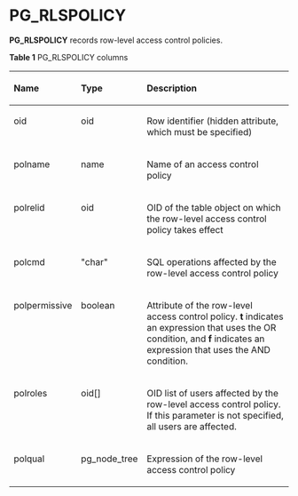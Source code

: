 # PG\_RLSPOLICY<a name="EN-US_TOPIC_0242385840"></a>

**PG\_RLSPOLICY**  records row-level access control policies.

**Table  1**  PG\_RLSPOLICY columns

<a name="en-us_topic_0237122312_en-us_topic_0059778223_ta98c6fd4294f41529457997a84976faa"></a>
<table><thead align="left"><tr id="en-us_topic_0237122312_en-us_topic_0059778223_raf53fb8f216f492e87905b0c6810a517"><th class="cellrowborder" valign="top" width="20.05%" id="mcps1.2.4.1.1"><p id="en-us_topic_0237122312_en-us_topic_0059778223_aacc9193941c34e74922928a73129a7b2"><a name="en-us_topic_0237122312_en-us_topic_0059778223_aacc9193941c34e74922928a73129a7b2"></a><a name="en-us_topic_0237122312_en-us_topic_0059778223_aacc9193941c34e74922928a73129a7b2"></a>Name</p>
</th>
<th class="cellrowborder" valign="top" width="16.150000000000002%" id="mcps1.2.4.1.2"><p id="en-us_topic_0237122312_en-us_topic_0059778223_a5b38682f0947498787fe19b9a5c5ac94"><a name="en-us_topic_0237122312_en-us_topic_0059778223_a5b38682f0947498787fe19b9a5c5ac94"></a><a name="en-us_topic_0237122312_en-us_topic_0059778223_a5b38682f0947498787fe19b9a5c5ac94"></a>Type</p>
</th>
<th class="cellrowborder" valign="top" width="63.800000000000004%" id="mcps1.2.4.1.3"><p id="en-us_topic_0237122312_en-us_topic_0059778223_a45bdd3b2f34c45a2bba8a1581f499451"><a name="en-us_topic_0237122312_en-us_topic_0059778223_a45bdd3b2f34c45a2bba8a1581f499451"></a><a name="en-us_topic_0237122312_en-us_topic_0059778223_a45bdd3b2f34c45a2bba8a1581f499451"></a>Description</p>
</th>
</tr>
</thead>
<tbody><tr id="en-us_topic_0237122312_row5970154218483"><td class="cellrowborder" valign="top" width="20.05%" headers="mcps1.2.4.1.1 "><p id="en-us_topic_0237122312_p149715421481"><a name="en-us_topic_0237122312_p149715421481"></a><a name="en-us_topic_0237122312_p149715421481"></a>oid</p>
</td>
<td class="cellrowborder" valign="top" width="16.150000000000002%" headers="mcps1.2.4.1.2 "><p id="en-us_topic_0237122312_p297144213488"><a name="en-us_topic_0237122312_p297144213488"></a><a name="en-us_topic_0237122312_p297144213488"></a>oid</p>
</td>
<td class="cellrowborder" valign="top" width="63.800000000000004%" headers="mcps1.2.4.1.3 "><p id="en-us_topic_0237122312_p182489124916"><a name="en-us_topic_0237122312_p182489124916"></a><a name="en-us_topic_0237122312_p182489124916"></a>Row identifier (hidden attribute, which must be specified)</p>
</td>
</tr>
<tr id="en-us_topic_0237122312_en-us_topic_0059778223_r5f1c714f90df45d0b77f4c60fda46312"><td class="cellrowborder" valign="top" width="20.05%" headers="mcps1.2.4.1.1 "><p id="en-us_topic_0237122312_en-us_topic_0059778223_a6f6dd5245c50486bb045996c8f1bd60a"><a name="en-us_topic_0237122312_en-us_topic_0059778223_a6f6dd5245c50486bb045996c8f1bd60a"></a><a name="en-us_topic_0237122312_en-us_topic_0059778223_a6f6dd5245c50486bb045996c8f1bd60a"></a>polname</p>
</td>
<td class="cellrowborder" valign="top" width="16.150000000000002%" headers="mcps1.2.4.1.2 "><p id="en-us_topic_0237122312_en-us_topic_0059778223_a5ba01be5591a4df8b6fa1c82592469f1"><a name="en-us_topic_0237122312_en-us_topic_0059778223_a5ba01be5591a4df8b6fa1c82592469f1"></a><a name="en-us_topic_0237122312_en-us_topic_0059778223_a5ba01be5591a4df8b6fa1c82592469f1"></a>name</p>
</td>
<td class="cellrowborder" valign="top" width="63.800000000000004%" headers="mcps1.2.4.1.3 "><p id="en-us_topic_0237122312_p6636354111010"><a name="en-us_topic_0237122312_p6636354111010"></a><a name="en-us_topic_0237122312_p6636354111010"></a>Name of an access control policy</p>
</td>
</tr>
<tr id="en-us_topic_0237122312_en-us_topic_0059778223_r25ba78a1bc334997b453d0cc09f144e8"><td class="cellrowborder" valign="top" width="20.05%" headers="mcps1.2.4.1.1 "><p id="en-us_topic_0237122312_en-us_topic_0059778223_ac63f529059a744e1b01349ac76ba0277"><a name="en-us_topic_0237122312_en-us_topic_0059778223_ac63f529059a744e1b01349ac76ba0277"></a><a name="en-us_topic_0237122312_en-us_topic_0059778223_ac63f529059a744e1b01349ac76ba0277"></a>polrelid</p>
</td>
<td class="cellrowborder" valign="top" width="16.150000000000002%" headers="mcps1.2.4.1.2 "><p id="en-us_topic_0237122312_en-us_topic_0059778223_a79520b0f823541c1a74746966d6ea4c8"><a name="en-us_topic_0237122312_en-us_topic_0059778223_a79520b0f823541c1a74746966d6ea4c8"></a><a name="en-us_topic_0237122312_en-us_topic_0059778223_a79520b0f823541c1a74746966d6ea4c8"></a>oid</p>
</td>
<td class="cellrowborder" valign="top" width="63.800000000000004%" headers="mcps1.2.4.1.3 "><p id="en-us_topic_0237122312_en-us_topic_0059778223_a1a1092bc7a004c78a317f51c49d0c27f"><a name="en-us_topic_0237122312_en-us_topic_0059778223_a1a1092bc7a004c78a317f51c49d0c27f"></a><a name="en-us_topic_0237122312_en-us_topic_0059778223_a1a1092bc7a004c78a317f51c49d0c27f"></a>OID of the table object on which the row-level access control policy takes effect</p>
</td>
</tr>
<tr id="en-us_topic_0237122312_en-us_topic_0059778223_rb1ce13a19b6540b586995ed3efdcde69"><td class="cellrowborder" valign="top" width="20.05%" headers="mcps1.2.4.1.1 "><p id="en-us_topic_0237122312_en-us_topic_0059778223_a5e8e2da22c12465291f67d0625f6f0fc"><a name="en-us_topic_0237122312_en-us_topic_0059778223_a5e8e2da22c12465291f67d0625f6f0fc"></a><a name="en-us_topic_0237122312_en-us_topic_0059778223_a5e8e2da22c12465291f67d0625f6f0fc"></a>polcmd</p>
</td>
<td class="cellrowborder" valign="top" width="16.150000000000002%" headers="mcps1.2.4.1.2 "><p id="en-us_topic_0237122312_en-us_topic_0059778223_a385639cddcec480dbe77a7da1f3ca255"><a name="en-us_topic_0237122312_en-us_topic_0059778223_a385639cddcec480dbe77a7da1f3ca255"></a><a name="en-us_topic_0237122312_en-us_topic_0059778223_a385639cddcec480dbe77a7da1f3ca255"></a>"char"</p>
</td>
<td class="cellrowborder" valign="top" width="63.800000000000004%" headers="mcps1.2.4.1.3 "><p id="en-us_topic_0237122312_en-us_topic_0059778223_a893d597be99a4bf5a341b9b6e1ea9fc9"><a name="en-us_topic_0237122312_en-us_topic_0059778223_a893d597be99a4bf5a341b9b6e1ea9fc9"></a><a name="en-us_topic_0237122312_en-us_topic_0059778223_a893d597be99a4bf5a341b9b6e1ea9fc9"></a>SQL operations affected by the row-level access control policy</p>
</td>
</tr>
<tr id="en-us_topic_0237122312_en-us_topic_0059778223_r0e32de4029e54137ad50a25842b84525"><td class="cellrowborder" valign="top" width="20.05%" headers="mcps1.2.4.1.1 "><p id="en-us_topic_0237122312_en-us_topic_0059778223_ab9339f9d906643b3b61dace61bc437fb"><a name="en-us_topic_0237122312_en-us_topic_0059778223_ab9339f9d906643b3b61dace61bc437fb"></a><a name="en-us_topic_0237122312_en-us_topic_0059778223_ab9339f9d906643b3b61dace61bc437fb"></a>polpermissive</p>
</td>
<td class="cellrowborder" valign="top" width="16.150000000000002%" headers="mcps1.2.4.1.2 "><p id="en-us_topic_0237122312_en-us_topic_0059778223_a16fe19db6765444b920b8111cfd87332"><a name="en-us_topic_0237122312_en-us_topic_0059778223_a16fe19db6765444b920b8111cfd87332"></a><a name="en-us_topic_0237122312_en-us_topic_0059778223_a16fe19db6765444b920b8111cfd87332"></a>boolean</p>
</td>
<td class="cellrowborder" valign="top" width="63.800000000000004%" headers="mcps1.2.4.1.3 "><p id="en-us_topic_0237122312_en-us_topic_0059778223_ac5723d140fd344b38d7e654b46a224c6"><a name="en-us_topic_0237122312_en-us_topic_0059778223_ac5723d140fd344b38d7e654b46a224c6"></a><a name="en-us_topic_0237122312_en-us_topic_0059778223_ac5723d140fd344b38d7e654b46a224c6"></a>Attribute of the row-level access control policy. <strong id="en-us_topic_0237122312_b37661157122614"><a name="en-us_topic_0237122312_b37661157122614"></a><a name="en-us_topic_0237122312_b37661157122614"></a>t</strong> indicates an expression that uses the OR condition, and <strong id="en-us_topic_0237122312_b298945172819"><a name="en-us_topic_0237122312_b298945172819"></a><a name="en-us_topic_0237122312_b298945172819"></a>f</strong> indicates an expression that uses the AND condition.</p>
</td>
</tr>
<tr id="en-us_topic_0237122312_en-us_topic_0059778223_r645a3a1a190e4c618dfe0409dd55bd80"><td class="cellrowborder" valign="top" width="20.05%" headers="mcps1.2.4.1.1 "><p id="en-us_topic_0237122312_en-us_topic_0059778223_a180eb41a75e5460383e72641c0ffa214"><a name="en-us_topic_0237122312_en-us_topic_0059778223_a180eb41a75e5460383e72641c0ffa214"></a><a name="en-us_topic_0237122312_en-us_topic_0059778223_a180eb41a75e5460383e72641c0ffa214"></a>polroles</p>
</td>
<td class="cellrowborder" valign="top" width="16.150000000000002%" headers="mcps1.2.4.1.2 "><p id="en-us_topic_0237122312_en-us_topic_0059778223_a6dcab40d5a0540d0aa3675d9dfe6169e"><a name="en-us_topic_0237122312_en-us_topic_0059778223_a6dcab40d5a0540d0aa3675d9dfe6169e"></a><a name="en-us_topic_0237122312_en-us_topic_0059778223_a6dcab40d5a0540d0aa3675d9dfe6169e"></a>oid[]</p>
</td>
<td class="cellrowborder" valign="top" width="63.800000000000004%" headers="mcps1.2.4.1.3 "><p id="en-us_topic_0237122312_en-us_topic_0059778223_a99b0a5a540b14cb89b406cf09801f056"><a name="en-us_topic_0237122312_en-us_topic_0059778223_a99b0a5a540b14cb89b406cf09801f056"></a><a name="en-us_topic_0237122312_en-us_topic_0059778223_a99b0a5a540b14cb89b406cf09801f056"></a>OID list of users affected by the row-level access control policy. If this parameter is not specified, all users are affected.</p>
</td>
</tr>
<tr id="en-us_topic_0237122312_row109577422712"><td class="cellrowborder" valign="top" width="20.05%" headers="mcps1.2.4.1.1 "><p id="en-us_topic_0237122312_p139571342070"><a name="en-us_topic_0237122312_p139571342070"></a><a name="en-us_topic_0237122312_p139571342070"></a>polqual</p>
</td>
<td class="cellrowborder" valign="top" width="16.150000000000002%" headers="mcps1.2.4.1.2 "><p id="en-us_topic_0237122312_p13957184210717"><a name="en-us_topic_0237122312_p13957184210717"></a><a name="en-us_topic_0237122312_p13957184210717"></a>pg_node_tree</p>
</td>
<td class="cellrowborder" valign="top" width="63.800000000000004%" headers="mcps1.2.4.1.3 "><p id="en-us_topic_0237122312_p11957542076"><a name="en-us_topic_0237122312_p11957542076"></a><a name="en-us_topic_0237122312_p11957542076"></a>Expression of the row-level access control policy</p>
</td>
</tr>
</tbody>
</table>


